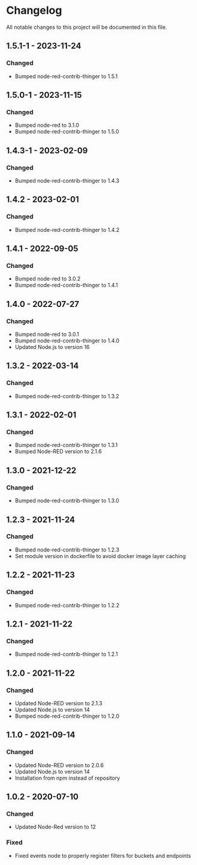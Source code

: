 # Changelog
All notable changes to this project will be documented in this file.

## 1.5.1-1 - 2023-11-24

### Changed

- Bumped node-red-contrib-thinger to 1.5.1

## 1.5.0-1 - 2023-11-15

### Changed

- Bumped node-red to 3.1.0
- Bumped node-red-contrib-thinger to 1.5.0

## 1.4.3-1 - 2023-02-09

### Changed

- Bumped node-red-contrib-thinger to 1.4.3

## 1.4.2 - 2023-02-01

### Changed

- Bumped node-red-contrib-thinger to 1.4.2

## 1.4.1 - 2022-09-05

### Changed

- Bumped node-red to 3.0.2
- Bumped node-red-contrib-thinger to 1.4.1

## 1.4.0 - 2022-07-27

### Changed

- Bumped node-red to 3.0.1
- Bumped node-red-contrib-thinger to 1.4.0
- Updated Node.js to version 16

## 1.3.2 - 2022-03-14

### Changed

- Bumped node-red-contrib-thinger to 1.3.2

## 1.3.1 - 2022-02-01

### Changed

- Bumped node-red-contrib-thinger to 1.3.1
- Bumped Node-RED version to 2.1.6

## 1.3.0 - 2021-12-22

### Changed

- Bumped node-red-contrib-thinger to 1.3.0

## 1.2.3 - 2021-11-24

### Changed

- Bumped node-red-contrib-thinger to 1.2.3
- Set module version in dockerfile to avoid docker image layer caching

## 1.2.2 - 2021-11-23

### Changed

- Bumped node-red-contrib-thinger to 1.2.2

## 1.2.1 - 2021-11-22

### Changed

- Bumped node-red-contrib-thinger to 1.2.1

## 1.2.0 - 2021-11-22

### Changed

- Updated Node-RED version to 2.1.3
- Updated Node.js to version 14
- Bumped node-red-contrib-thinger to 1.2.0

## 1.1.0 - 2021-09-14

### Changed

- Updated Node-RED version to 2.0.6
- Updated Node.js to version 14
- Installation from npm instead of repository

## 1.0.2 - 2020-07-10

### Changed

- Updated Node-Red version to 12

### Fixed

- Fixed events node to properly register filters for buckets and endpoints
